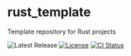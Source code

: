 # rust_template

Template repository for Rust projects

![Latest Release][version-badge]
[![License][license-badge]](LICENSE)
[![CI Status][ci-badge]][ci-url]

[version-badge]: https://img.shields.io/github/v/release/austinlake04/rust_template
[license-badge]: https://img.shields.io/github/license/austinlake04/rust_template
[ci-badge]: https://github.com/austinlake04/rust_template/actions/workflows/ci.yml/badge.svg
[ci-url]: https://github.com/austinlake04/rust_template/actions
